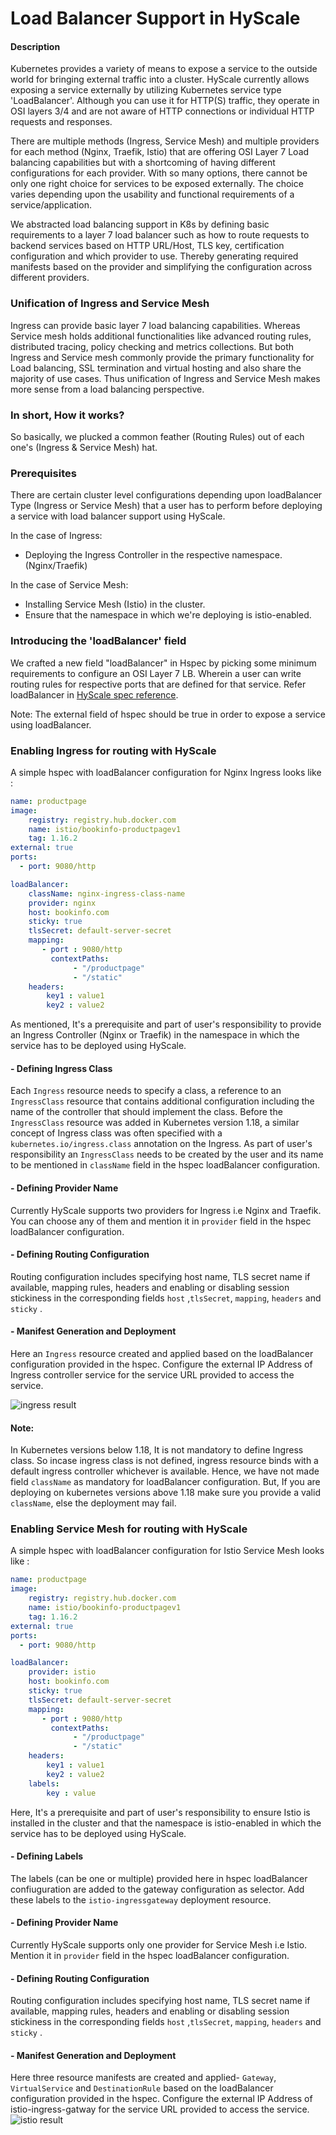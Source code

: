 

# Load Balancer Support in HyScale
#### Description
Kubernetes provides a variety of means to expose a service to the outside world for bringing external traffic into a cluster. 
HyScale currently allows exposing a service externally by utilizing Kubernetes service type 'LoadBalancer'.
Although you can use it for HTTP(S) traffic, they operate in OSI layers 3/4 and are not aware of HTTP connections or 
individual HTTP requests and responses.

There are multiple methods (Ingress, Service Mesh)  and multiple providers for each method (Nginx, Traefik, Istio) that
are offering OSI Layer 7 Load balancing capabilities but with a shortcoming of having different configurations for each provider.
With so many options, there cannot be only one right choice for services to be exposed externally. 
The choice varies depending upon the usability and functional requirements of a service/application.

We abstracted load balancing support in K8s by defining basic requirements to a layer 7 load balancer such as how to route 
requests to backend services based on HTTP URL/Host, TLS key, certification configuration and which provider to use. 
Thereby generating required manifests based on the provider and simplifying the configuration across different providers.


### Unification of Ingress and Service Mesh
Ingress can provide basic layer 7 load balancing capabilities. Whereas Service mesh holds additional functionalities like advanced routing rules, distributed tracing, policy checking and metrics collections.
But both Ingress and Service mesh commonly provide the primary functionality for Load balancing, SSL termination and virtual hosting and also share the majority of use cases.
Thus unification of Ingress and Service Mesh makes more sense from a load balancing perspective.

### In short, How it works?
So basically, we plucked a common feather (Routing Rules) out of each one's (Ingress & Service Mesh) hat. 

### Prerequisites
There are certain cluster level configurations depending upon loadBalancer Type (Ingress or Service Mesh) that a user has to perform before deploying a service with load balancer support using HyScale.

In the case of Ingress:
 - Deploying the Ingress Controller in the respective namespace. (Nginx/Traefik)
 
In the case of Service Mesh:
 - Installing Service Mesh (Istio) in the cluster.
 - Ensure that the namespace in which we're deploying is istio-enabled.


### Introducing the 'loadBalancer' field 
We crafted a new field "loadBalancer" in Hspec by picking some minimum requirements to configure an OSI Layer 7 LB. 
Wherein a user can write routing rules for respective ports that are defined for that service. 
Refer loadBalancer in [HyScale spec reference](https://github.com/hyscale/hspec/blob/master/docs/hyscale-spec-reference.md#).

Note: The external field of hspec should be true in order to expose a service using loadBalancer.
### Enabling Ingress for routing with HyScale
A simple hspec with loadBalancer configuration for Nginx Ingress looks like :

```yaml
name: productpage
image:
    registry: registry.hub.docker.com
    name: istio/bookinfo-productpagev1
    tag: 1.16.2
external: true
ports:
  - port: 9080/http

loadBalancer:
    className: nginx-ingress-class-name
    provider: nginx
    host: bookinfo.com
    sticky: true
    tlsSecret: default-server-secret
    mapping:
       - port : 9080/http
         contextPaths:
              - "/productpage"
              - "/static"      
    headers:
        key1 : value1
        key2 : value2
```
As mentioned, It's a prerequisite and part of user's responsibility to provide an Ingress Controller (Nginx or Traefik) in the namespace in which the service has to be deployed using HyScale.
   #### - Defining Ingress Class 
   Each `Ingress` resource needs to specify a class, a reference to an `IngressClass` resource that contains additional configuration including the name of the controller that should implement the class. Before the `IngressClass` resource was added in Kubernetes version 1.18, a similar concept of Ingress class was often specified with a `kubernetes.io/ingress.class` annotation on the Ingress. 
   As part of user's responsibility an `IngressClass` needs to be created by the user and its name to be mentioned in `className` field in the hspec loadBalancer configuration.
   #### - Defining Provider Name
   Currently HyScale supports two providers for Ingress i.e Nginx and Traefik. You can choose any of them and mention it in `provider` field in the hspec loadBalancer configuration.
   #### - Defining Routing Configuration
   Routing configuration includes specifying host name, TLS secret name if available, mapping rules, headers and enabling or disabling session stickiness in the corresponding fields `host` ,`tlsSecret`,  `mapping`, `headers` and `sticky`  .

#### -  Manifest Generation and Deployment
 Here an `Ingress` resource created and applied based on the loadBalancer configuration provided in the hspec.
 Configure the external IP Address of Ingress controller service for the service URL provided to access the service.
   
   ![ingress result](images/ingress-result.png)
 #### Note:
 In Kubernetes versions below 1.18, It is not mandatory to define Ingress class. So incase ingress class is not defined, ingress resource binds with a default ingress controller whichever is available. Hence, we have not made field `className` as mandatory for loadBalancer configuration. But, If you are deploying on kubernetes versions above 1.18 make sure you provide a valid `className`, else the deployment may fail.
   ### Enabling Service Mesh for routing with HyScale 
A simple hspec with loadBalancer configuration for Istio Service Mesh looks like :

```yaml
name: productpage
image:
    registry: registry.hub.docker.com
    name: istio/bookinfo-productpagev1
    tag: 1.16.2
external: true
ports:
  - port: 9080/http

loadBalancer:
    provider: istio
    host: bookinfo.com
    sticky: true
    tlsSecret: default-server-secret
    mapping:
       - port : 9080/http
         contextPaths:
              - "/productpage"
              - "/static"      
    headers:
        key1 : value1
        key2 : value2
    labels:
        key : value
```
Here, It's a prerequisite and part of user's responsibility to ensure Istio is installed in the cluster and that the namespace is istio-enabled in which the service has to be deployed using HyScale.
#### - Defining Labels 
   The labels (can be one or multiple)  provided here in hspec loadBalancer confiuguration are added to the gateway configuration as selector. Add these labels to the `istio-ingressgateway` deployment resource.
   #### - Defining Provider Name
   Currently HyScale supports only one provider for Service Mesh i.e Istio. Mention it in `provider` field in the hspec loadBalancer configuration.
   #### - Defining Routing Configuration
   Routing configuration includes specifying host name, TLS secret name if available, mapping rules, headers and enabling or disabling session stickiness in the corresponding fields `host` ,`tlsSecret`,  `mapping`, `headers` and `sticky`  .
 #### -  Manifest Generation and Deployment
 Here three resource manifests are created and applied- `Gateway`, `VirtualService` and `DestinationRule` based on the loadBalancer configuration provided in the hspec.
 Configure the external IP Address of istio-ingress-gatway for the service URL provided to access the service.
 ![istio result](images/istio-result.png)
 
 

